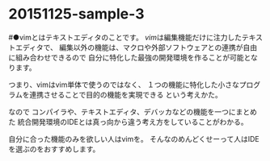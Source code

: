 # 20151125-sample-3

#●vimとはテキストエディタのことです。
*vim*は編集機能だけに注力したテキストエディタで、
編集以外の機能は、マクロや外部ソフトウェアとの連携が自由に組み合わせできるので
自分に特化した最強の開発環境を作ることが可能となります。

つまり、vimはvim単体で使うのではなく、
１つの機能に特化した小さなプログラムを連携させることで目的の機能を実現できる
という考えかた。

なので
コンパイラや、テキストエディタ、デバッカなどの機能を一つにまとめた
統合開発環境のIDEとは真っ向から違う考え方をしていることがわかる。

自分に合った機能のみを欲しい人はvimを。
そんなのめんどくせーって人はIDEを選ぶのをおすすめします。
